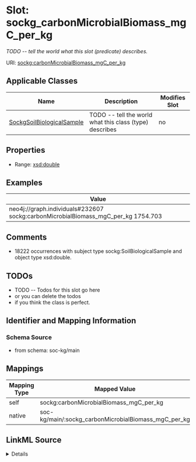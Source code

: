 

# Slot: sockg_carbonMicrobialBiomass_mgC_per_kg


_TODO -- tell the world what this slot (predicate) describes._





URI: [sockg:carbonMicrobialBiomass_mgC_per_kg](http://www.semanticweb.org/sockg/ontologies/2024/0/soil-carbon-ontology/carbonMicrobialBiomass_mgC_per_kg)



<!-- no inheritance hierarchy -->





## Applicable Classes

| Name | Description | Modifies Slot |
| --- | --- | --- |
| [SockgSoilBiologicalSample](../classes/SockgSoilBiologicalSample.md) | TODO -- tell the world what this class (type) describes |  no  |







## Properties

* Range: [xsd:double](http://www.w3.org/2001/XMLSchema#double)






## Examples

| Value |
| --- |
| neo4j://graph.individuals#232607 sockg:carbonMicrobialBiomass_mgC_per_kg 1754.703 |

## Comments

* 18222 occurrences with subject type sockg:SoilBiologicalSample and object type xsd:double.

## TODOs

* TODO -- Todos for this slot go here
* or you can delete the todos
* if you think the class is perfect.

## Identifier and Mapping Information







### Schema Source


* from schema: soc-kg/main




## Mappings

| Mapping Type | Mapped Value |
| ---  | ---  |
| self | sockg:carbonMicrobialBiomass_mgC_per_kg |
| native | soc-kg/main/:sockg_carbonMicrobialBiomass_mgC_per_kg |




## LinkML Source

<details>
```yaml
name: sockg_carbonMicrobialBiomass_mgC_per_kg
description: TODO -- tell the world what this slot (predicate) describes.
todos:
- TODO -- Todos for this slot go here
- or you can delete the todos
- if you think the class is perfect.
comments:
- 18222 occurrences with subject type sockg:SoilBiologicalSample and object type xsd:double.
examples:
- value: neo4j://graph.individuals#232607 sockg:carbonMicrobialBiomass_mgC_per_kg
    1754.703
from_schema: soc-kg/main
rank: 1000
slot_uri: sockg:carbonMicrobialBiomass_mgC_per_kg
alias: sockg_carbonMicrobialBiomass_mgC_per_kg
domain_of:
- sockg_SoilBiologicalSample
range: double

```
</details>